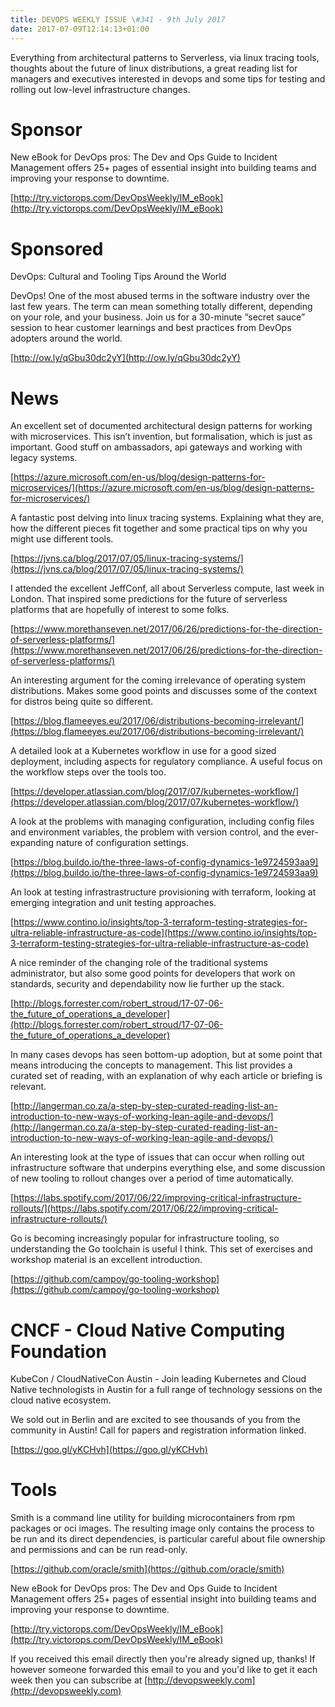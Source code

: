 ```yaml
---
title: DEVOPS WEEKLY ISSUE \#341 - 9th July 2017 
date: 2017-07-09T12:14:13+01:00
---
```


Everything from architectural patterns to Serverless, via linux tracing tools, thoughts about the future of linux distributions, a great reading list for managers and executives interested in devops and some tips for testing and rolling out low-level infrastructure changes.


Sponsor
======

New eBook for DevOps pros: The Dev and Ops Guide to Incident Management offers 25+ pages of essential insight into building teams and improving your response to downtime.

[http://try.victorops.com/DevOpsWeekly/IM_eBook](http://try.victorops.com/DevOpsWeekly/IM_eBook)


Sponsored
========

DevOps: Cultural and Tooling Tips Around the World

DevOps! One of the most abused terms in the software industry over the last few years. The term can mean something totally different, depending on your role, and your business. Join us for a 30-minute “secret sauce” session to hear customer learnings and best practices from DevOps adopters around the world.

[http://ow.ly/qGbu30dc2yY](http://ow.ly/qGbu30dc2yY)


News
====

An excellent set of documented architectural design patterns for working with microservices. This isn’t invention, but formalisation, which is just as important. Good stuff on ambassadors, api gateways and working with legacy systems.

[https://azure.microsoft.com/en-us/blog/design-patterns-for-microservices/](https://azure.microsoft.com/en-us/blog/design-patterns-for-microservices/)


A fantastic post delving into linux tracing systems. Explaining what they are, how the different pieces fit together and some practical tips on why you might use different tools.

[https://jvns.ca/blog/2017/07/05/linux-tracing-systems/](https://jvns.ca/blog/2017/07/05/linux-tracing-systems/)


I attended the excellent JeffConf, all about Serverless compute, last week in London. That inspired some predictions for the future of serverless platforms that are hopefully of interest to some folks.

[https://www.morethanseven.net/2017/06/26/predictions-for-the-direction-of-serverless-platforms/](https://www.morethanseven.net/2017/06/26/predictions-for-the-direction-of-serverless-platforms/)


An interesting argument for the coming irrelevance of operating system distributions. Makes some good points and discusses some of the context for distros being quite so different.

[https://blog.flameeyes.eu/2017/06/distributions-becoming-irrelevant/](https://blog.flameeyes.eu/2017/06/distributions-becoming-irrelevant/)


A detailed look at a Kubernetes workflow in use for a good sized deployment, including aspects for regulatory compliance. A useful focus on the workflow steps over the tools too.

[https://developer.atlassian.com/blog/2017/07/kubernetes-workflow/](https://developer.atlassian.com/blog/2017/07/kubernetes-workflow/)


A look at the problems with managing configuration, including config files and environment variables, the problem with version control, and the ever-expanding nature of configuration settings.

[https://blog.buildo.io/the-three-laws-of-config-dynamics-1e9724593aa9](https://blog.buildo.io/the-three-laws-of-config-dynamics-1e9724593aa9)


An look at testing infrastrastructure provisioning with terraform, looking at emerging integration and unit testing approaches.

[https://www.contino.io/insights/top-3-terraform-testing-strategies-for-ultra-reliable-infrastructure-as-code](https://www.contino.io/insights/top-3-terraform-testing-strategies-for-ultra-reliable-infrastructure-as-code)


A nice reminder of the changing role of the traditional systems administrator, but also some good points for developers that work on standards, security and dependability now lie further up the stack.

[http://blogs.forrester.com/robert_stroud/17-07-06-the_future_of_operations_a_developer](http://blogs.forrester.com/robert_stroud/17-07-06-the_future_of_operations_a_developer)


In many cases devops has seen bottom-up adoption, but at some point that means introducing the concepts to management. This list provides a curated set of reading, with an explanation of why each article or briefing is relevant.

[http://langerman.co.za/a-step-by-step-curated-reading-list-an-introduction-to-new-ways-of-working-lean-agile-and-devops/](http://langerman.co.za/a-step-by-step-curated-reading-list-an-introduction-to-new-ways-of-working-lean-agile-and-devops/)


An interesting look at the type of issues that can occur when rolling out infrastructure software that underpins everything else, and some discussion of new tooling to rollout changes over a period of time automatically.

[https://labs.spotify.com/2017/06/22/improving-critical-infrastructure-rollouts/](https://labs.spotify.com/2017/06/22/improving-critical-infrastructure-rollouts/)


Go is becoming increasingly popular for infrastructure tooling, so understanding the Go toolchain is useful I think. This set of exercises and workshop material is an excellent introduction.

[https://github.com/campoy/go-tooling-workshop](https://github.com/campoy/go-tooling-workshop)


CNCF - Cloud Native Computing Foundation
====

KubeCon / CloudNativeCon Austin - Join leading Kubernetes and Cloud Native technologists in Austin for a full range of technology sessions on the cloud native ecosystem.

We sold out in Berlin and are excited to see thousands of you from the community in Austin! Call for papers and registration information linked.

[https://goo.gl/yKCHvh](https://goo.gl/yKCHvh)


Tools
=====

Smith is a command line utility for building microcontainers from rpm packages or oci images. The resulting image only contains the process to be run and its direct dependencies, is particular careful about file ownership and permissions and can be run read-only.

[https://github.com/oracle/smith](https://github.com/oracle/smith)



New eBook for DevOps pros: The Dev and Ops Guide to Incident Management offers 25+ pages of essential insight into building teams and improving your response to downtime.

[http://try.victorops.com/DevOpsWeekly/IM_eBook](http://try.victorops.com/DevOpsWeekly/IM_eBook)



If you received this email directly then you're already signed up, thanks! If however someone forwarded this email to you and you'd like to get it each week then you can subscribe at [http://devopsweekly.com](http://devopsweekly.com)

